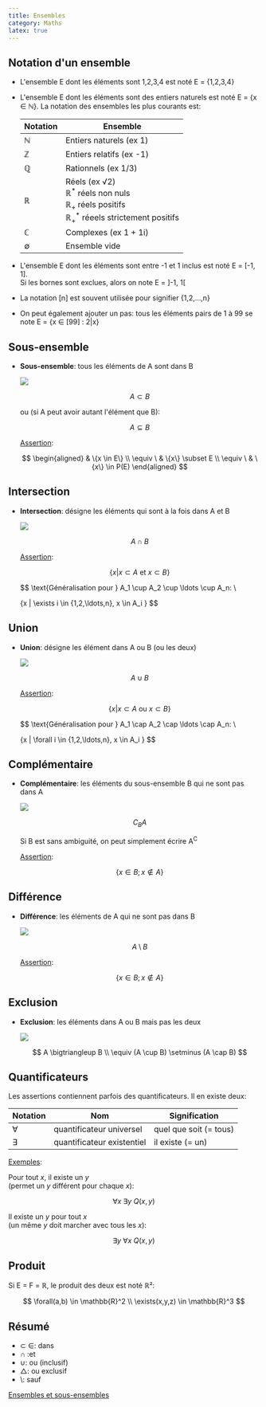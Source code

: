 ```yaml
---
title: Ensembles
category: Maths
latex: true
---
```


## Notation d'un ensemble

* L'ensemble E dont les éléments sont 1,2,3,4 est noté E = {1,2,3,4}

* L'ensemble E dont les éléments sont des entiers naturels est noté E = {x &in; ℕ}. La notation des ensembles les plus courants est:

  | Notation    | Ensemble
  |---          |---
  | &naturals;  | Entiers naturels (ex 1)
  | &integers;  | Entiers relatifs (ex -1)
  | &rationals; | Rationnels (ex 1/3)
  | &reals;     | Réels (ex &radic;2) <br>&reals;<sup>\*</sup> réels non nuls <br>&reals;<sub>+</sub> réels positifs <br>&reals;<sub>+</sub><sup>\*</sup> réeels strictement positifs
  | &complexes; | Complexes (ex 1 + 1i)
  | &empty;     | Ensemble vide

* L'ensemble E dont les éléments sont entre -1 et 1 inclus est noté E = [-1, 1].  
  Si les bornes sont exclues, alors on note E = ]-1, 1[

* La notation [n] est souvent utilisée pour signifier {1,2,...,n}

* On peut également ajouter un pas: tous les éléments pairs de 1 à 99 se note E = {x &in; [99] : 2|x}

## Sous-ensemble

* **Sous-ensemble**: tous les éléments de A sont dans B

  ![](https://i.imgur.com/Dn9Pnrz.png)

  $$
  A \subset B
  $$

  ou (si A peut avoir autant l'élément que B):

  $$
  A \subseteq B
  $$

  <ins>Assertion</ins>:

  $$
  \begin{aligned}
  &  \{x \in E\} \\
  \equiv \ & \{x\} \subset E \\
  \equiv \ & \{x\} \in P(E)
  \end{aligned}
  $$

## Intersection

* **Intersection**: désigne les éléments qui sont à la fois dans A et B

  ![](https://i.imgur.com/Mfbmlsr.png)

  $$
  A \cap B
  $$

  <ins>Assertion</ins>:

  $$
  \{x | x \subset A \text{ et } x \subset B\}
  $$

  $$
  \text{Généralisation pour } A_1 \cup A_2 \cup \ldots \cup A_n: \\

  \{x | \exists i \in \{1,2,\ldots,n\}, x \in A_i \}
  $$

## Union

* **Union**: désigne les élément dans A ou B (ou les deux)

  ![](https://i.imgur.com/nqfM5uL.png)

  $$
  A \cup B
  $$

  <ins>Assertion</ins>:

  $$
  \{x | x \subset A \text{ ou } x \subset B\}
  $$

  $$
  \text{Généralisation pour } A_1 \cap A_2 \cap \ldots \cap A_n: \\

  \{x | \forall i \in \{1,2,\ldots,n\}, x \in A_i \}
  $$

## Complémentaire

* **Complémentaire**: les éléments du sous-ensemble B qui ne sont pas dans A

  ![](https://i.imgur.com/eF5W9bP.png)

  $$
  C_B A
  $$

  Si B est sans ambiguité, on peut simplement écrire A<sup>C</sup>

  <ins>Assertion</ins>:

  $$
  \{x \in B; x \notin A\}
  $$

## Différence

* **Différence**: les éléments de A qui ne sont pas dans B

  ![](https://i.imgur.com/UwL0MQ9.png)

  $$
  A \setminus B
  $$

  <ins>Assertion</ins>:

  $$
  \{x \in B; x \notin A\}
  $$

## Exclusion

* **Exclusion**: les éléments dans A ou B mais pas les deux

  ![](https://i.imgur.com/6XeQ3Vm.png)

  $$
  A \bigtriangleup B \\
  \equiv (A \cup B) \setminus (A \cap B)
  $$

## Quantificateurs

Les assertions contiennent parfois des quantificateurs. Il en existe deux:

| Notation | Nom | Signification
|---       |--- |---
| &forall; | quantificateur universel | quel que soit (= tous)
| &exist;  | quantificateur existentiel | il existe (= un)

<ins>Exemples</ins>:

Pour tout *x*, il existe un *y*  
(permet un *y* différent pour chaque *x*):

$$
\forall x \ \exists y \ Q(x,y)
$$

Il existe un *y* pour tout *x*  
(un même *y* doit marcher avec tous les *x*):

$$
\exists y \ \forall x \ Q(x,y)
$$

## Produit

Si E = F = &reals;, le produit des deux est noté &reals;²:

  $$
  \forall(a,b) \in \mathbb{R}^2 \\
  \exists(x,y,z) \in \mathbb{R}^3
  $$

## Résumé

* &sub; &in;: dans
* &cap; :et
* &cup;: ou (inclusif)
* &bigtriangleup;: ou exclusif
* &bsol;: sauf

[Ensembles et sous-ensembles](https://perso.univ-rennes1.fr/laurent.moret-bailly/docpedag/polys/MA2.pdf)